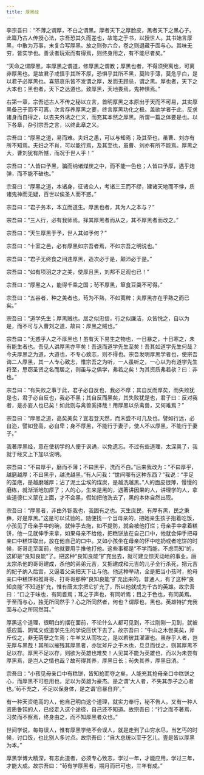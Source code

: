 ```yaml
---
title: 厚黑经
---
```


李宗吾曰：“不薄之谓厚，不白之谓黑。厚者天下之厚脸皮，黑者天下之黑心子。此篇乃古人传授心法，宗吾恐其久而差也，故笔之于书，以授世人。其书始言厚黑，中散为万事，末复合写厚黑。放之则弥六合，卷之则退藏于面与心。其味无穷，皆实学也。善读者玩索而有得焉，则终身用之，有不能尽者矣。”

“天命之谓厚黑，率厚黑之谓道，修厚黑之谓教；厚黑也者，不得须臾离也，可离非厚黑也。是故君子戒慎乎其所不厚，恐惧乎其所不黑，莫险乎薄，莫危乎白，是以君子必厚黑也。喜怒哀乐皆不发谓之厚，发而无顾忌，谓之黑。厚也者，天下之大本也；黑也者，天下之达道也。致厚黑，天地畏焉，鬼神惧焉。”

右第一章，宗吾述古人不传之秘以立言，首明厚黑之本原出于天而不可易，其实厚黑备己于而不可离，次言存养厚黑之要，终言厚黑功化之极。盖欲学者于此，反求诸身而自得之，以去夫外诱之仁义，而充其本然之厚黑。所谓一篇之体要是也。以下各章，杂引宗吾之言，以终此章之义。

宗吾曰：“厚黑之道，易而难。夫妇之愚，可以与知焉；及其至也，虽曹、刘亦有所不知焉。夫妇之不肖，可以能行焉，及其至也，虽曹、刘亦有所不能焉。厚黑之大，曹刘犹有所憾，而况于世人乎！”

宗吾曰：“人皆曰予黑，骗而纳诸煤炭之中，而不能一色也；人皆曰予厚，遇乎炮弹，而不能不破也。”

宗吾曰：“厚黑之道，本诸身，征诸众人，考诸三王而不缪，建诸天地而不悖，质诸鬼神而无疑，百世以俟圣人而不惑。”

宗吾曰：“君子务本，本立而道生。厚黑也者，其为人之本与？”

宗吾曰：“三人行，必有我师焉。择其厚黑者而从之，其不厚黑者而改之。”

宗吾曰：“天生厚黑于予，世人其如予何？”

宗吾曰：“十室之邑，必有厚黑如宗吾者焉，不如宗吾之明说也。”

宗吾曰：“君子无终食之间违厚黑，造次必于是，颠沛必于是。”

宗吾曰：“如有项羽之才之美，使厚且黑，刘邦不足观也已！”

宗吾曰：“厚黑之人，能得千乘之国；茍不厚黑，箪食豆羹不可得。”

宗吾曰：“五谷者，种之美者也，茍为不熟，不如荑稗；夫厚黑亦在乎熟之而已矣。”

宗吾曰：“道学先生；厚黑贼也。居之似忠信，行之似廉洁，众皆悦之，自以为是，而不可与入曹刘之道，故曰：厚黑之贼也。”

宗吾曰：“无惑乎人之不厚黑也！虽有天下易生之物也，一日暴之，十日寒之，未有能生者也。吾见人讲厚黑亦罕矣！吾退而道学先生至矣！吾其如道学先生何哉？今夫厚黑之为道，大道也，不专心致志，则不得也。宗吾发明厚黑学者也，使宗吾诲二人厚黑，其一人专心致志，惟宗吾之为听，一人虽听之，一心以为有道学先生将至，思窃圣贤之名而居之，则虽与之俱学，弗若之矣！为其资质弗若欤？曰：非也。”

宗吾曰：“有失败之事于此，君子必自反也，我必不厚；其自反而厚矣，而失败犹是也，君子必自反也，我必不黑；其自反而黑矣，其失败犹是也，君子曰：反对我者，是亦妄人也已矣！如此则与禽兽奚择哉！用厚黑以杀禽兽，又何难焉？”

宗吾曰：“厚黑之道，高矣美矣？宜若登天然，而未尝不可几及也。譬如行远，必自迩，譬如登高，必自卑；身不厚黑，不能行于妻子，使人不以厚黑，不能行于妻子。”

我著厚黑经，意在使初学的人便于讽诵，以免遗忘。不过有些道理，太深奥了，我就于经文上下加以说明。

宗吾曰：“不曰厚乎，磨而不薄；不曰黑乎，洗而不白。”后来我改为：“不曰厚乎，越磨越厚；不曰黑乎，越洗越黑。”有人问我：“世间哪有这种东西？”我说：“手足的茧疤，是越磨越厚；沾了泥土尘埃的煤炭，是越洗越黑。”人的面皮很薄，慢慢的磨练，就渐渐地加厚了；人的心，生来是黑的，遇著讲因果的人，讲理学的人，拿些道德仁义蒙在上面，才不会黑，假如把他洗去了，黑的本体自然出现。

宗吾曰：“厚黑者，非由外铄我也，我固有之也。天生庶民，有厚有黑，民之秉彝，好是厚黑。”这是可以试验的。随便找一个当母亲的，把她亲生孩子抱着吃饭，小孩见了母亲手中的碗，就伸手去拖，如不提防，就会被他打烂；母亲手中拿着糕饼，他一见就伸手来拿，如果母亲不给他，把糕饼放在自己口中，他就会伸手把母亲口中糕饼取出，放在他自己的口中。又如小孩坐在母亲的怀中吃奶或者吃饼的时候，哥哥走至面前，他就要用手推他打他。这些事都是“不学而能，不虑而知”的，这即是“良知良能”了。把这种“良知良能”扩充出去，就可建立惊天动地的事业。唐太宗杀他的哥哥建成，杀他的弟弟元吉，又把建成和元吉的儿子全行杀死，把元吉的妃子纳入后宫，又逼着父亲把天下让与他。他这种举动，全是把当小孩时，抢母亲口中糕饼和推哥哥、打哥哥那种“良知良能”扩充出来的。普通人，有了这种“良知良能”不知道扩充，惟有唐太宗把它扩充了，所以他就成为千古的英雄。故宗吾曰：“口之于味也，有同耆焉；耳之于声也，有同听焉；目之于色也，有同美焉。于至而与心，独无所同然乎？心之所同然者，何也？谓厚也，黑也。英雄特扩充我面与心之所同然耳。”

厚黑这个道理，很明白的摆在面前，不论什么人都可见到，不过刚刚一见到，就被感应篇、阴骘文或道学先生的学说压伏下去了。故宗吾曰：“牛山之木尝美矣，斧斤伐之，非无萌孽之生焉；牛羊又从而牧之，是以若彼其濯濯也。虽存乎人者，岂无厚与黑哉！其所以摧残其厚黑者，亦犹斧斤之于木也，旦旦而伐之，则其厚黑不足以存。厚黑不足以存，则欲为英雄也难矣！人见其不能为英雄也，而以为未尝有厚黑焉，是岂人之情也哉？故茍得其养，厚黑日长；茍失其养，厚黑日消。 ”

宗吾曰：“小孩见母亲口中有糕饼，皆知抢而夺之矣，人能充其抢母亲口中糕饼之心，而厚黑不可胜用也，足以为英雄为豪杰。是之谓‘大人者，不失其赤子之心者也。’茍不充之，不足以保身体，是之谓‘自暴自弃’。”

有一种天资绝高的人，他自己明白这个道理，就实力奉行，秘不告人。又有一种人资质鲁钝的人，已经走入这个途径，自己还不知道。故宗吾曰：“行之而不著焉，习矣而不察焉，终身由之，而不知厚黑者众也。”

世间学说，每每误人，惟有厚黑学绝不会误人，就是走到了山穷水尽，当乞丐的时候，讨口饭，也比别人多讨点。故宗吾曰：“自大总统以至于乞儿，壹是皆以厚黑为本。”

厚黑学博大精深，有志此道者，必须专心致志，学过一年，才能应用，学过三年，才能大成。故宗吾曰：“茍有学厚黑者，期月而已可也，三年有成。”
